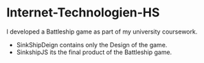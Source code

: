 # Internet-Technologien-HS

I developed a Battleship game as part of my university coursework.
- SinkShipDeign contains only the Design of the game.
- SinkshipJS its the final product of the Battleship game. 
